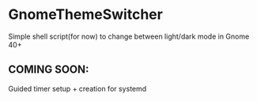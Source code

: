 # GnomeThemeSwitcher
Simple shell script(for now) to change between light/dark mode in Gnome 40+
## COMING SOON:
  Guided timer setup + creation for systemd
